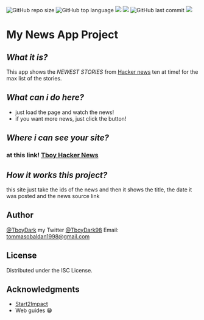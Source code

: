 ![GitHub repo size](https://img.shields.io/github/repo-size/TboyDark/newsAppProject?style=for-the-badge) ![GitHub top language](https://img.shields.io/github/languages/top/TboyDark/newsAppProject?style=for-the-badge&logo=javascript) ![](https://img.shields.io/badge/enviroment%20used-nodejs-green?style=for-the-badge&logo=node.js)
![](https://img.shields.io/badge/module%20bundler%20used-webpack-lightblue?style=for-the-badge&logo=webpack) ![GitHub last commit](https://img.shields.io/github/last-commit/TboyDark/newsAppProject?style=for-the-badge&logo=github) ![](https://img.shields.io/badge/Host-Firebase-yellow?style=for-the-badge&logo=firebase)
#   My News App Project

## _What it is?_

 This app shows the _NEWEST STORIES_ from
[Hacker news](https://news.ycombinator.com/)
ten at time!
for the max list of the stories.

## _What can i do here?_

- just load the page and watch the news!
- if you want more news, just click the button!

## _Where i can see your site?_
### at this link! [Tboy Hacker News](https://newsappproject-31736.firebaseapp.com/) 



## _How it works this project?_

this site just take the ids of the news and then it shows the title, the date it was posted and the news source link



## Author
[@TboyDark](https://www.github.com/TboyDark)
my Twitter [@TboyDark98](https://twitter.com/TboyDark98) 
Email: tommasobaldan1998@gmail.com


## License

Distributed under the ISC License.



## Acknowledgments

- [Start2Impact](https://www.start2impact.it/)
- Web guides 😁

